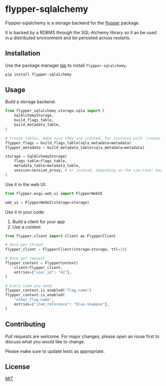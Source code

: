 # flypper-sqlalchemy

Flypper-sqlalchemy is a storage backend for the [flypper](https://github.com/nicoolas25/flypper) package.

It is backed by a RDBMS through the SQL-Alchemy library so it an be used in a distributed environment and be persisted across restarts.

## Installation

Use the package manager [pip](https://pip.pypa.io/en/stable/) to install `flypper-sqlalchemy`.

```bash
pip install flypper-sqlalchemy
```

## Usage

Build a storage backend:

```python
from flypper_sqlalchemy.storage.sqla import (
    SqlAlchemyStorage,
    build_flags_table,
    build_metadata_table,
)

# Create tables, make sure they are created, for instance with `create_all()`.
flypper_flags = build_flags_table(sqla_metadata=metadata)
flypper_metadata = build_metadata_table(sqla_metadata=metadata)

storage = SqlAlchemyStorage(
    flags_table=flags_table,
    metadata_table=metadata_table,
    session=session_proxy, # or instead, depending on the use-case: engine=engine,
)
```

Use it in the web UI:

```python
from flypper.wsgi.web_ui import FlypperWebUI

web_ui = FlypperWebUI(storage=storage)
```

Use it in your code:
1. Build a client for your app
2. Use a context

```python
from flypper.client import Client as FlypperClient

# Once per thread
flypper_client = FlypperClient(storage=storage, ttl=10)

# Once per request
flypper_context = FlypperContext(
    client=flypper_client,
    entries={"user_id": "42"},
)

# Every time you need
flypper_context.is_enabled("flag_name")
flypper_context.is_enabled(
    "other_flag_name",
    entries={"item_reference": "blue-shampoo"},
)
```

## Contributing

Pull requests are welcome. For major changes, please open an issue first to discuss what you would like to change.

Please make sure to update tests as appropriate.

## License

[MIT](https://choosealicense.com/licenses/mit/)

